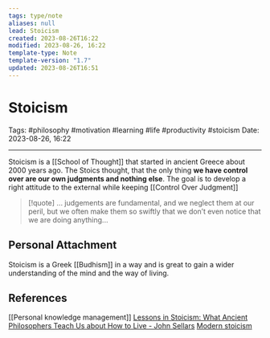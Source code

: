 ```yaml
---
tags: type/note
aliases: null
lead: Stoicism
created: 2023-08-26T16:22
modified: 2023-08-26, 16:22
template-type: Note
template-version: "1.7"
updated: 2023-08-26T16:51
---
```


# Stoicism

Tags: #philosophy  #motivation #learning #life #productivity #stoicism 
Date: 2023-08-26, 16:22

---

Stoicism is a [[School of Thought]] that started in ancient Greece about 2000 years ago. The Stoics thought, that the only thing **we have control over are our own judgments and nothing else**.  The goal is to develop a right attitude to the external while keeping [[Control Over Judgment]]

> [!quote]
> ... judgements are fundamental, and we neglect them at our peril, but we often make them so swiftly that we don’t even notice that we are doing anything...

## Personal Attachment

Stoicism is a Greek [[Budhism]] in a way and is great to gain a wider understanding of the mind and the way of living. 

## References

[[Personal knowledge management]]
[Lessons in Stoicism: What Ancient Philosophers Teach Us about How to Live - John Sellars](https://books.google.cz/books/about/Lessons_in_Stoicism.html?id=ky84zQEACAAJ&redir_esc=y)
[Modern stoicism](https://modernstoicism.com/)
